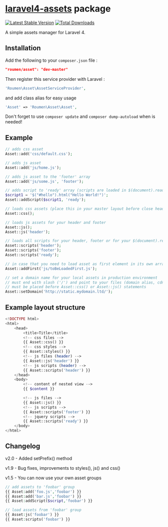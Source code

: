 # [laravel4-assets](http://roumen.it/projects/laravel4-assets) package

[![Latest Stable Version](https://poser.pugx.org/roumen/asset/version.png)](https://packagist.org/packages/roumen/asset) [![Total Downloads](https://poser.pugx.org/roumen/asset/d/total.png)](https://packagist.org/packages/roumen/asset)

A simple assets manager for Laravel 4.


## Installation

Add the following to your `composer.json` file :

```json
"roumen/asset": "dev-master"
```

Then register this service provider with Laravel :

```php
'Roumen\Asset\AssetServiceProvider',
```

and add class alias for easy usage
```php
'Asset' => 'Roumen\Asset\Asset',
```

Don't forget to use ``composer update`` and ``composer dump-autoload`` when is needed!

## Example

```php
// adds css asset
Asset::add('css/default.css');

// adds js asset
Asset::add('js/home.js');

// adds js asset to the 'footer' array
Asset::add('js/some.js', 'footer');

// adds script to 'ready' array (scripts are loaded in $(document).ready() function)
$script1 = '$("#hello").html("Hello World!")';
Asset::addScript($script1, 'ready');

// loads css assets (place this in your master layout before close head tag)
Asset::css();

// loads js assets for your header and footer
Asset::js();
Asset::js('header');

// loads all scripts for your header, footer or for your $(document).ready() function
Asset::scripts('header');
Asset::scripts('footer');
Asset::scripts('ready');

// in case that you need to load asset as first element in its own array
Asset::addFirst('js/toBeLoadedFirst.js');

// set a domain name for your local assets in production environment
// must end with slash ('/') and point to your files (domain alias, cdn etc.)
// must be placed before Asset::css() or Asset::js() statements
Asset::setDomain('http://static.mydomain.ltd/');
```

## Example layout structure

```php
<!DOCTYPE html>
<html>
	<head>
		<title>Title</title>
		<!-- css files -->
		{{ Asset::css() }}
		<!-- css styles -->
		{{ Asset::styles() }}
		<!-- js files (header) -->
		{{ Asset::js('header') }}
		<!-- js scripts (header) -->
		{{ Asset::scripts('header') }}
	</head>
	<body>
		<!-- content of nested view -->
		{{ $content }}

		<!-- js files -->
		{{ Asset::js() }}
		<!-- js scripts -->
		{{ Asset::scripts('footer') }}
		<!-- jquery scripts -->
		{{ Asset::scripts('ready') }}
	</body>
</html>
```
## Changelog

v2.0 - Added setPrefix() method

v1.9 - Bug fixes, improvements to styles(), js() and css()

v1.5 - You can now use your own asset groups

```php
// add assets to 'foobar' group
{{ Asset:add('foo.js','foobar') }}
{{ Asset:add('bar.js','foobar') }}
{{ Asset:addScript($script,'foobar') }}

// load assets from 'foobar' group
{{ Asset:js('foobar') }}
{{ Asset:scripts('foobar') }}
```
